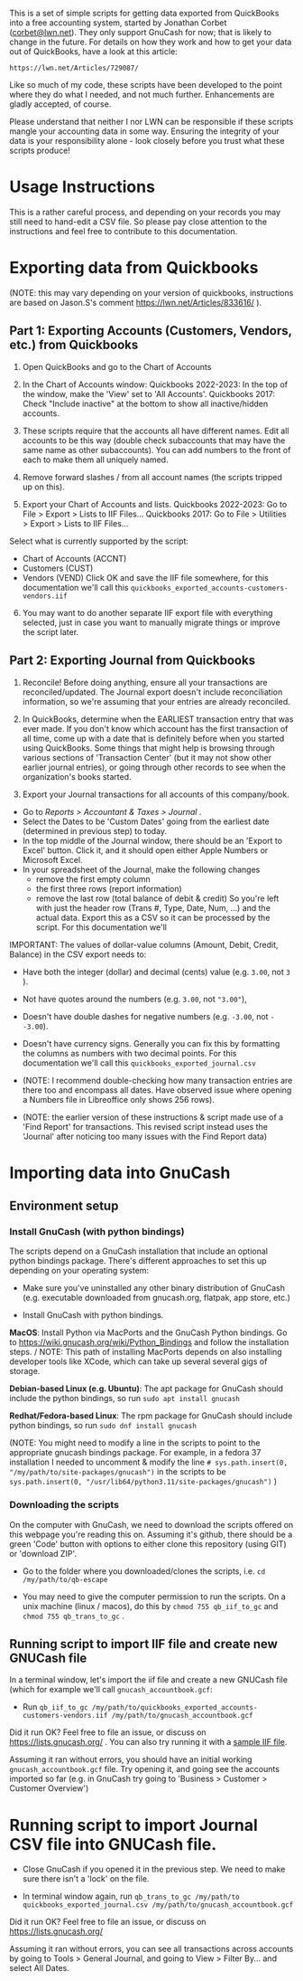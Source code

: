 This is a set of simple scripts for getting data exported from QuickBooks into a free accounting system, started by Jonathan Corbet (corbet@lwn.net). They only support GnuCash for now; that is likely to change in the future.  For details on how they work and how to get your data out of QuickBooks, have a look at this article:

    https://lwn.net/Articles/729087/

Like so much of my code, these scripts have been developed to the point where they do what I needed, and not much further. Enhancements are gladly accepted, of course.

Please understand that neither I nor LWN can be responsible if these scripts mangle your accounting data in some way.  Ensuring the integrity of your data is your responsibility alone - look closely before you trust what these scripts produce!

# Usage Instructions

This is a rather careful process, and depending on your records you may still need to hand-edit a CSV file. So please pay close attention to the instructions and feel free to contribute to this documentation.

# Exporting data from Quickbooks

(NOTE: this may vary depending on your version of quickbooks, instructions are based on Jason.S's comment https://lwn.net/Articles/833616/ ).

## Part 1: Exporting Accounts (Customers, Vendors, etc.) from Quickbooks

1. Open QuickBooks and go to the Chart of Accounts

2. In the Chart of Accounts window:
Quickbooks 2022-2023: In the top of the window, make the 'View' set to 'All Accounts'.
Quickbooks 2017: Check "Include inactive" at the bottom to show all inactive/hidden accounts.

3. These scripts require that the accounts all have different names. Edit all accounts to be this way (double check subaccounts that may have the same name as other subaccounts). You can add numbers to the front of each to make them all uniquely named.

4. Remove forward slashes / from all account names (the scripts tripped up on this).

5. Export your Chart of Accounts and lists. 
Quickbooks 2022-2023: Go to File > Export > Lists to IIF Files... 
Quickbooks 2017: Go to File > Utilities > Export > Lists to IIF Files...

Select what is currently supported by the script: 
- Chart of Accounts (ACCNT)
- Customers (CUST)
- Vendors (VEND)
Click OK and save the IIF file somewhere, for this documentation we'll call this `quickbooks_exported_accounts-customers-vendors.iif`

6. You may want to do another separate IIF export file with everything selected, just in case you want to manually migrate things or improve the script later.

## Part 2: Exporting Journal from Quickbooks
  
1. Reconcile! Before doing anything, ensure all your transactions are reconciled/updated. The Journal export doesn't include reconciliation information, so we're assuming that your entries are already reconciled.

2. In QuickBooks, determine when the EARLIEST transaction entry that was ever made. If you don't know which account has the first transaction of all time, come up with a date that is definitely before when you started using QuickBooks. Some things that might help is browsing through various sections of 'Transaction Center' (but it may not show other earlier journal entries), or going through other records to see when the organization's books started.

2. Export your Journal transactions for all accounts of this company/book.
 
- Go to _Reports > Accountant & Taxes > Journal_ . 
- Select the Dates to be 'Custom Dates' going from the earliest date (determined in previous step) to today.
- In the top middle of the Journal window, there should be an 'Export to Excel' button. Click it, and it should open either Apple Numbers or Microsoft Excel.
- In your spreadsheet of the Journal, make the following changes 
  - remove the first empty column
  - the first three rows (report information)
  - remove the last row (total balance of debit & credit)
So you're left with just the header row (Trans #,	Type, Date, Num, ...) and the actual data. Export this as a CSV so it can be processed by the script. For this documentation we'll 

IMPORTANT: The values of dollar-value columns (Amount, Debit, Credit, Balance) in the CSV export needs to:
  - Have both the integer (dollar) and decimal (cents) value (e.g. `3.00`, not `3` ).
  - Not have quotes around the numbers (e.g. `3.00`, not `"3.00"`), 
  - Doesn't have double dashes for negative numbers (e.g. `-3.00`, not `--3.00`).
  - Doesn't have currency signs.
Generally you can fix this by formatting the columns as numbers with two decimal points. For this documentation we'll call this `quickbooks_exported_journal.csv`
 
- (NOTE: I recommend double-checking how many transaction entries are there too and encompass all dates. Have observed issue where opening a Numbers file in Libreoffice only shows 256 rows).

- (NOTE: the earlier version of these instructions & script made use of a 'Find Report' for transactions. This revised script instead uses the 'Journal' after noticing too many issues with the Find Report data)

# Importing data into GnuCash

## Environment setup

### Install GnuCash (with python bindings)

The scripts depend on a GnuCash installation that include an optional python bindings package. There's different approaches to set this up depending on your operating system:

- Make sure you've uninstalled any other binary distribution of GnuCash (e.g. executable downloaded from gnucash.org, flatpak, app store, etc.)

- Install GnuCash with python bindings.

**MacOS**: Install Python via MacPorts and the GnuCash Python bindings. Go to https://wiki.gnucash.org/wiki/Python_Bindings and follow the installation steps. /
NOTE: This path of installing MacPorts depends on also installing developer tools like XCode, which can take up several several gigs of storage.

**Debian-based Linux (e.g. Ubuntu)**: The apt package for GnuCash should include the python bindings, so run `sudo apt install gnucash`

**Redhat/Fedora-based Linux**: The rpm package for GnuCash should include python bindings, so run `sudo dnf install gnucash` 

(NOTE: You might need to modify a line in the scripts to point to the appropriate gnucash bindings package. For example, in a fedora 37 installation I needed to uncomment & modify the line `# sys.path.insert(0, "/my/path/to/site-packages/gnucash")` in the scripts to be `sys.path.insert(0, "/usr/lib64/python3.11/site-packages/gnucash")` )

### Downloading the scripts
On the computer with GnuCash, we need to download the scripts offered on this webpage you're reading this on. Assuming it's github, there should be a green 'Code' button with options to either clone this repository (using GIT) or 'download ZIP'.

- Go to the folder where you downloaded/clones the scripts, i.e. `cd /my/path/to/qb-escape`

- You may need to give the computer permission to run the scripts. On a unix machine (linux / macos), do this by `chmod 755 qb_iif_to_gc` and `chmod 755 qb_trans_to_gc` .

## Running script to import IIF file and create new GNUCash file

In a terminal window, let's import the iif file and create a new GNUCash file (which for example we'll call `gnucash_accountbook.gcf`:

- Run `qb_iif_to_gc /my/path/to/quickbooks_exported_accounts-customers-vendors.iif /my/path/to/gnucash_accountbook.gcf`

Did it run OK? Feel free to file an issue, or discuss on https://lists.gnucash.org/ . You can also try running it with a [sample IIF file](https://gist.github.com/seltzered/b124ba5c4f118d46dec4cc3da1febe06). 

Assuming it ran without errors, you should have an initial working `gnucash_accountbook.gcf` file. Try opening it, and going see the accounts imported so far (e.g. in GnuCash try going to 'Business > Customer > Customer Overview')

# Running script to import Journal CSV file into GNUCash file.

- Close GnuCash if you opened it in the previous step. We need to make sure there isn't a 'lock' on the file.

- In terminal window again, run `qb_trans_to_gc /my/path/to quickbooks_exported_journal.csv /my/path/to/gnucash_accountbook.gcf`

Did it run OK? Feel free to file an issue, or discuss on https://lists.gnucash.org/

Assuming it ran without errors,  you can see all transactions across accounts by going to Tools > General Journal, and going to View > Filter By... and select All Dates. 
